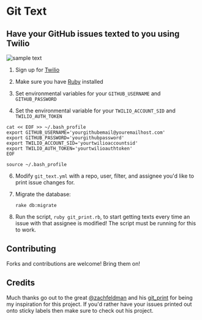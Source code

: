 # Git Text
## Have your GitHub issues texted to you using Twilio 

![sample text](http://i.imgur.com/xhOw5Ts.jpg)

1. Sign up for [Twilio](http://www.twilio.com/)

3. Make sure you have [Ruby](https://rvm.io/rvm/install) installed 

4. Set environmental variables for your `GITHUB_USERNAME` and `GITHUB_PASSWORD`

5. Set the environmental variable for your `TWILIO_ACCOUNT_SID` and `TWILIO_AUTH_TOKEN`


```
cat << EOF >> ~/.bash_profile
export GITHUB_USERNAME='yourgithubemail@youremailhost.com'
export GITHUB_PASSWORD='yourgithubpassword'
export TWILIO_ACCOUNT_SID='yourtwilioaccountsid'
export TWILIO_AUTH_TOKEN='yourtwilioauthtoken'
EOF

source ~/.bash_profile
```
6. Modify `git_text.yml` with a repo, user, filter, and assignee you'd like to print issue changes for.

7. Migrate the database:

    `rake db:migrate`

8. Run the script, `ruby git_print.rb`, to start getting texts every time an issue with that assignee is modified! The script must be running for this to work.


## Contributing

Forks and contributions are welcome! Bring them on! 

## Credits

Much thanks go out to the great [@zachfeldman](http://zfeldman.com/) and his [git_print](https://github.com/zachfeldman/git_print) for being my inspiration for this project. If you'd rather have your issues printed out onto sticky labels then make sure to check out his project. 



